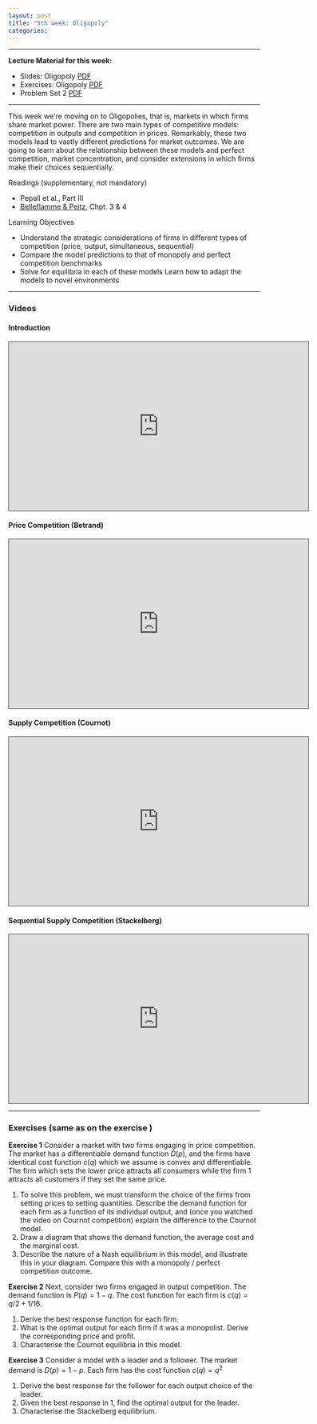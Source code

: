 ```yaml
---
layout: post
title: "5th week: Oligopoly"
categories: 
---
```




---
**Lecture Material for this week:** 

 

- Slides: Oligopoly [PDF](https://drive.google.com/uc?export=download&id=12hYDTo0HSSU3phqaEcrhp5CBasj9BfR2)
- Exercises: Oligopoly [PDF](https://drive.google.com/uc?export=download&id=1tpM6uSbXxFPydrRzC3yDALL4-vh-wY1f)
- Problem Set 2 [PDF](https://drive.google.com/uc?export=download&id=1K36tGJhqiKuNdd7npoLAzUj5utPC1nJ6)


---

This week we're moving on to Oligopolies, that is, markets in which firms share market power. There are two main types of competitive models: competition in outputs and competition in prices. Remarkably, these two models lead to vastly different predictions for market outcomes. We are going to learn about the relationship between these models and perfect competition, market concentration, and consider extensions in which firms make their choices sequentially.


Readings (supplementary, not mandatory)

- Pepall et al., Part III
- [Belleflamme & Peitz](https://www.cambridge.org/highereducation/books/industrial-organization/69870638F433E49AA6B20D24E3C9453E#contents), Chpt. 3 & 4

Learning Objectives

- Understand the strategic considerations of firms in different types of competition (price, output, simultaneous, sequential)
- Compare the model predictions to that of monopoly and perfect competition benchmarks
- Solve for equilibria in each of these models
Learn how to adapt the models to novel environments

---
### Videos

#### Introduction
<p><iframe width="600" height="338" style="border: 1px solid #464646;" src="https://york.cloud.panopto.eu/Panopto/Pages/Embed.aspx?id=f9c2274c-b2ad-4b25-9a87-ac5c0119d0df&amp;autoplay=false&amp;offerviewer=false&amp;showtitle=false&amp;showbrand=false&amp;start=0&amp;interactivity=all" allowfullscreen="allowfullscreen" allow="autoplay"></iframe></p>

#### Price Competition (Betrand)
<p><iframe width="600" height="338" style="border: 1px solid #464646;" src="https://york.cloud.panopto.eu/Panopto/Pages/Embed.aspx?id=00757a1a-8dcd-4edb-a207-ac670130eabe&amp;autoplay=false&amp;offerviewer=false&amp;showtitle=false&amp;showbrand=false&amp;start=0&amp;interactivity=all" allowfullscreen="allowfullscreen" allow="autoplay"></iframe></p>

#### Supply Competition (Cournot)
<p><iframe width="600" height="338" style="border: 1px solid #464646;" src="https://york.cloud.panopto.eu/Panopto/Pages/Embed.aspx?id=f7be5222-80ac-4df0-ab52-ac6700d25953&amp;autoplay=false&amp;offerviewer=false&amp;showtitle=false&amp;showbrand=false&amp;start=0&amp;interactivity=all" allowfullscreen="allowfullscreen" allow="autoplay"></iframe></p>

#### Sequential Supply Competition (Stackelberg)
<p><iframe width="600" height="338" style="border: 1px solid #464646;" src="https://york.cloud.panopto.eu/Panopto/Pages/Embed.aspx?id=8eee2b39-1640-438f-a6ee-ac6b00c5d719&amp;autoplay=false&amp;offerviewer=false&amp;showtitle=false&amp;showbrand=false&amp;start=0&amp;interactivity=all" allowfullscreen="allowfullscreen" allow="autoplay"></iframe></p>


---

### Exercises (same as on the exercise )
**Exercise 1**
Consider a market with two firms engaging in price competition. The market has a differentiable demand function $D(p)$, and the firms have identical cost function $c(q)$ which we assume is convex and differentiable. The firm which sets the lower price attracts all consumers while the firm 1 attracts all customers if they set the same price. 

1. To solve this problem, we must transform the choice of the firms from setting prices to setting quantities. Describe the demand function for each firm as a function of its individual output, and (once you watched the  video on Cournot competition) explain the difference to the Cournot model. 
2. Draw a diagram that shows the demand function, the average cost and the marginal cost. 
3. Describe the nature of a Nash equilibrium in this model, and illustrate this in your diagram. Compare this with a monopoly / perfect competition outcome. 

**Exercise 2**
Next, consider two firms engaged in output competition. The demand function is $P(q)=1-q$. The cost function for each firm is $c(q)=q / 2+1 / 16$.

1. Derive the best response function for each firm.
2. What is the optimal output for each firm if it was a monopolist. Derive the corresponding price and profit.
3. Characterise the Cournot equilibria in this model.


**Exercise 3**
Consider a model with a leader and a follower. The market demand is $D(p)=1-p$. Each firm has the cost function $c(q)=q^{2}$

1. Derive the best response for the follower for each output choice of the leader.
2. Given the best response in 1, find the optimal output for the leader.
3. Characterise the Stackelberg equilibrium.